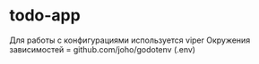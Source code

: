 # todo-app

Для работы с конфигурациями используется viper
Окружения зависимостей = github.com/joho/godotenv (.env)
